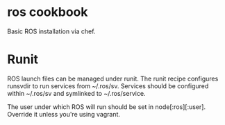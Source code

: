 # ros cookbook

Basic ROS installation via chef.

# Runit

ROS launch files can be managed under runit. The runit recipe
configures runsvdir to run services from ~/.ros/sv.  Services should
be configured within ~/.ros/sv and symlinked to ~/.ros/service.

The user under which ROS will run should be set in
node[:ros][:user]. Override it unless you're using vagrant.
